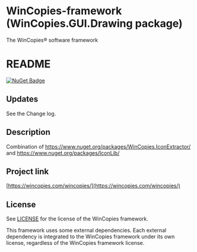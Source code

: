 ﻿WinCopies-framework (WinCopies.GUI.Drawing package)
===================================================

The WinCopies® software framework

README
======

[![NuGet Badge](https://buildstats.info/nuget/WinCopies.GUI.Drawing)](https://www.nuget.org/packages/WinCopies.GUI.Drawing/)

Updates
-------

See the Change log.

Description
-----------

Combination of https://www.nuget.org/packages/WinCopies.IconExtractor/ and https://www.nuget.org/packages/IconLib/

Project link
------------

[https://wincopies.com/wincopies/](https://wincopies.com/wincopies/)

License
-------

See [LICENSE](https://github.com/pierresprim/WinCopies-framework/blob/master/LICENSE) for the license of the WinCopies framework.

This framework uses some external dependencies. Each external dependency is integrated to the WinCopies framework under its own license, regardless of the WinCopies framework license.
